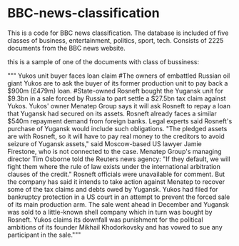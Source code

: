 # BBC-news-classification

This is a code for BBC news classification. The database is included of five classes of business, entertainment, politics, sport, tech. Consists of 2225 documents from the BBC news website.

this is a sample of one of the documents with class of bussiness: 

""" Yukos unit buyer faces loan claim 
#The owners of embattled Russian oil giant Yukos are to ask the buyer of its former production unit to pay back a $900m (£479m) loan.
#State-owned Rosneft bought the Yugansk unit for $9.3bn in a sale forced by Russia to part settle a $27.5bn tax claim against Yukos. Yukos' owner Menatep Group says it will ask Rosneft to repay a loan that Yugansk had secured on its assets. Rosneft already faces a similar $540m repayment demand from foreign banks. Legal experts said Rosneft's purchase of Yugansk would include such obligations. "The pledged assets are with Rosneft, so it will have to pay real money to the creditors to avoid seizure of Yugansk assets," said Moscow-based US lawyer Jamie Firestone, who is not connected to the case. Menatep Group's managing director Tim Osborne told the Reuters news agency: "If they default, we will fight them where the rule of law exists under the international arbitration clauses of the credit." Rosneft officials were unavailable for comment. But the company has said it intends to take action against Menatep to recover some of the tax claims and debts owed by Yugansk. Yukos had filed for bankruptcy protection in a US court in an attempt to prevent the forced sale of its main production arm. The sale went ahead in December and Yugansk was sold to a little-known shell company which in turn was bought by Rosneft. Yukos claims its downfall was punishment for the political ambitions of its founder Mikhail Khodorkovsky and has vowed to sue any participant in the sale."""
